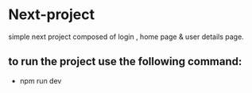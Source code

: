 # Next-project
simple next project composed of login , home page &amp; user details page.

## to run the project use the following command:
-  npm run dev
